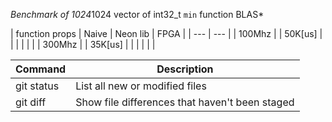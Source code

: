*Benchmark of 1024*1024 vector of int32_t `min` function BLAS*

| function props |  Naive  |  Neon lib  |  FPGA  | 
| --- | --- |
| 100Mhz |      | 50K[us] |  |   |  |   |  |
| 300Mhz |      | 35K[us] |  |   |  |   |  |


| Command | Description |
| --- | --- |
| git status | List all new or modified files |
| git diff | Show file differences that haven't been staged |
